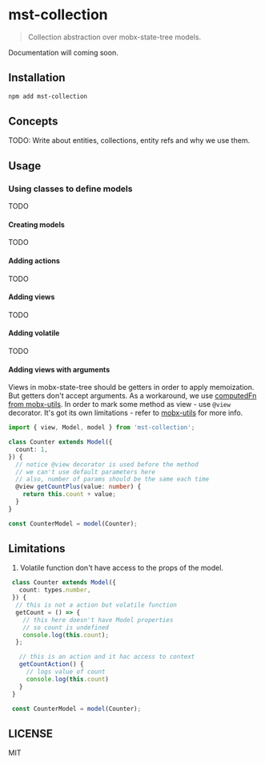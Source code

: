 # mst-collection

> Collection abstraction over mobx-state-tree models.

Documentation will coming soon.

## Installation

```sh
npm add mst-collection
```

## Concepts

TODO: Write about entities, collections, entity refs and why we use them.

## Usage

### Using classes to define models

TODO

#### Creating models

TODO

#### Adding actions

TODO

#### Adding views

TODO

#### Adding volatile

TODO

#### Adding views with arguments

Views in mobx-state-tree should be getters in order to apply memoization. But getters don't accept arguments. As a workaround, we use [computedFn from mobx-utils](https://github.com/mobxjs/mobx-utils#computedfn). In order to mark some method as view - use `@view` decorator. It's got its own limitations - refer to [mobx-utils](https://github.com/mobxjs/mobx-utils#computedfnhttps://github.com/mobxjs/mobx-utils#computedfn) for more info.

```ts
import { view, Model, model } from 'mst-collection';

class Counter extends Model({
  count: 1,
}) {
  // notice @view decorator is used before the method
  // we can't use default parameters here
  // also, number of params should be the same each time
  @view getCountPlus(value: number) {
    return this.count + value;
  }
}

const CounterModel = model(Counter);
```

## Limitations

1. Volatile function don't have access to the props of the model.

```ts
 class Counter extends Model({
   count: types.number,
 }) {
  // this is not a action but volatile function
  getCount = () => {
    // this here doesn't have Model properties
    // so count is undefined
    console.log(this.count);
  };

   // this is an action and it hac access to context
   getCountAction() {
     // logs value of count
     console.log(this.count)
   }
 }

 const CounterModel = model(Counter);
 ```

## LICENSE

MIT
